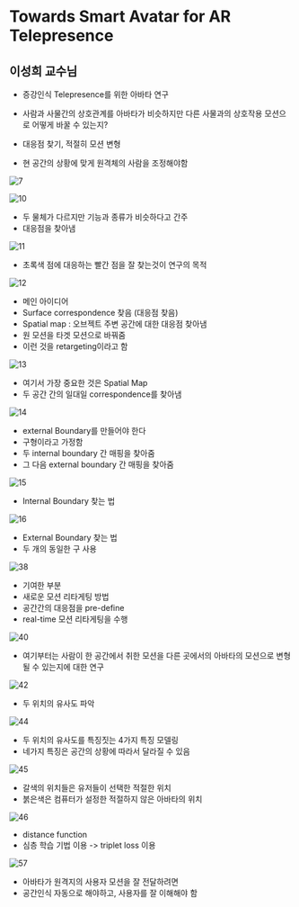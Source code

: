# Towards Smart Avatar for AR Telepresence

## 이성희 교수님

- 증강인식 Telepresence를 위한 아바타 연구
- 사람과 사물간의 상호관계를 아바타가 비슷하지만 다른 사물과의 상호작용 모션으로 어떻게 바꿀 수 있는지?
- 대응점 찾기, 적절히 모션 변형

- 현 공간의 상황에 맞게 원격체의 사람을 조정해야함

![7](./images/7.png)

![10](./images/10.png)
- 두 물체가 다르지만 기능과 종류가 비슷하다고 간주
- 대응점을 찾아냄

![11](./images/11.png)
- 초록색 점에 대응하는 빨간 점을 잘 찾는것이 연구의 목적

![12](./images/12.png)
- 메인 아이디어
- Surface correspondence 찾음 (대응점 찾음)
- Spatial map : 오브젝트 주변 공간에 대한 대응점 찾아냄
- 원 모션을 타겟 모션으로 바꿔줌
- 이런 것을 retargeting이라고 함

![13](./images/13.png)
- 여기서 가장 중요한 것은 Spatial Map
- 두 공간 간의 일대일 correspondence를 찾아냄

![14](./images/14.png)
- external Boundary를 만들어야 한다 
- 구형이라고 가정함
- 두 internal boundary 간 매핑을 찾아줌
- 그 다음 external boundary 간 매핑을 찾아줌

![15](./images/15.png)
- Internal Boundary 찾는 법

![16](./images/16.png)
- External Boundary 찾는 법
- 두 개의 동일한 구 사용

![38](./images/38.png)
- 기여한 부분
- 새로운 모션 리타게팅 방법
- 공간간의 대응점을 pre-define
- real-time 모션 리타게팅을 수행

![40](./images/40.png)
- 여기부터는 사람이 한 공간에서 취한 모션을 다른 곳에서의 아바타의 모션으로 변형될 수 있는지에 대한 연구

![42](./images/42.png)
- 두 위치의 유사도 파악

![44](./images/44.png)
- 두 위치의 유사도를 특징짓는 4가지 특징 모델링
- 네가지 특징은 공간의 상황에 따라서 달라질 수 있음

![45](./images/45.png)
- 갈색의 위치들은 유저들이 선택한 적절한 위치
- 붉은색은 컴퓨터가 설정한 적절하지 않은 아바타의 위치

![46](./images/46.png)
- distance function
- 심층 학습 기법 이용 -> triplet loss 이용

![57](./images/57.png)
- 아바타가 원격지의 사용자 모션을 잘 전달하려면
- 공간인식 자동으로 해야하고, 사용자를 잘 이해해야 함

